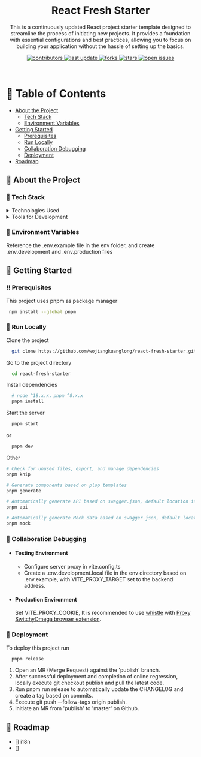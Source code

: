 <div align="center">

  <h1>React Fresh Starter</h1>

  <p>
    This is a continuously updated React project starter template designed to streamline the process of initiating new projects. It provides a foundation with essential configurations and best practices, allowing you to focus on building your application without the hassle of setting up the basics.
  </p>

<p>
  <a href="https://github.com/wojiangkuanglong/react-fresh-starter">
    <img src="https://img.shields.io/github/contributors/wojiangkuanglong/react-fresh-starter" alt="contributors" />
  </a>
  <a href="">
    <img src="https://img.shields.io/github/last-commit/wojiangkuanglong/react-fresh-starter" alt="last update" />
  </a>
  <a href="https://github.com/wojiangkuanglong/react-fresh-starter/network/members">
    <img src="https://img.shields.io/github/forks/wojiangkuanglong/react-fresh-starter" alt="forks" />
  </a>
  <a href="https://github.com/wojiangkuanglong/react-fresh-starter/stargazers">
    <img src="https://img.shields.io/github/stars/wojiangkuanglong/react-fresh-starter" alt="stars" />
  </a>
  <a href="https://github.com/wojiangkuanglong/react-fresh-starter/issues/">
    <img src="https://img.shields.io/github/issues/wojiangkuanglong/react-fresh-starter" alt="open issues" />
  </a>
</p>

</div>

<br />

# :notebook_with_decorative_cover: Table of Contents

- [About the Project](#star2-about-the-project)
  - [Tech Stack](#space_invader-tech-stack)
  - [Environment Variables](#key-environment-variables)
- [Getting Started](#toolbox-getting-started)
  - [Prerequisites](#bangbang-prerequisites)
  - [Run Locally](#running-run-locally)
  - [Collaboration Debugging](#wave-collaboration-debugging)
  - [Deployment](#triangular_flag_on_post-deployment)
- [Roadmap](#compass-roadmap)

## :star2: About the Project

### :space_invader: Tech Stack

<details>
  <summary>Technologies Used</summary>
  <ul>
    <li><a href="https://reactjs.org/">React</a>:A JavaScript library for building user interfaces</li>
    <li><a href="https://www.typescriptlang.org/">TypeScript</a>:A typed superset of JavaScript</li>
    <li><a href="https://pnpm.io/">pnpm</a>Fast, disk space-efficient package manager</li>
    <li><a href="https://tailwindcss.com/">tailwindcss</a>:Utility-first CSS framework</li>
    <li><a href="https://zustand-demo.pmnd.rs/">Zustand</a>:A small, fast, and scaleable state management for React</li>
    <li><a href="https://tanstack.com/query/latest">React Query</a>:Data fetching and caching library for React</li>
    <li><a href="https://ui.shadcn.com/">shadcn/ui</a>:UI components library</li>
    <li><a href="https://mswjs.io/">msw</a>:Mocking HTTP requests during development and testing</li>
    <li><a href="https://github.com/acacode/swagger-typescript-api">swagger-typescript-api</a>:Generate TypeScript client for any API defined by OpenAPI Specification</li>
  </ul>
</details>

<details>
  <summary>Tools for Development</summary>
  <ul>
     <li><a href="https://eslint.org/">ESLint</a>:A pluggable linter for JavaScript and TypeScript</li>
    <li><a href="https://prettier.io/">Prettier</a>:Opinionated code formatter</li>
    <li><a href="https://commitlint.js.org/#/">CommitLint</a>:Linting for conventional commit messages</li>
    <li><a href="https://typicode.github.io/husky/#/">Husky</a>:Git hooks made easy</li>
    <li><a href="https://github.com/okonet/lint-staged">Lint-Staged</a>:Run linters on pre-committed files</li>
    <li><a href="https://github.com/webpro/knip">knip</a>:Find unused files, dependencies and exports in your JavaScript and TypeScript projects</li>
    <li><a href="https://ls-lint.org/">ls-lint</a>:An extremely fast file and directory name linter</li>
  </ul>
</details>

### :key: Environment Variables

Reference the .env.example file in the env folder, and create .env.development and .env.production files

## :toolbox: Getting Started

### :bangbang: Prerequisites

This project uses pnpm as package manager

```bash
 npm install --global pnpm
```

### :running: Run Locally

Clone the project

```bash
  git clone https://github.com/wojiangkuanglong/react-fresh-starter.git
```

Go to the project directory

```bash
  cd react-fresh-starter
```

Install dependencies

```bash
  # node ^18.x.x，pnpm ^8.x.x
  pnpm install
```

Start the server

```bash
  pnpm start
```

or

```bash
  pnpm dev
```

Other

```bash
# Check for unused files, export, and manage dependencies
pnpm knip

# Generate components based on plop templates
pnpm generate

# Automatically generate API based on swagger.json, default location is src/services
pnpm api

# Automatically generate Mock data based on swagger.json, default location is src/__mocks__
pnpm mock
```

### :wave: Collaboration Debugging

- #### Testing Environment

  - Configure server proxy in vite.config.ts
  - Create a .env.development.local file in the env directory based on .env.example, with VITE_PROXY_TARGET set to the backend address.

- #### Production Environment

  Set VITE_PROXY_COOKIE,
  It is recommended to use [whistle](https://wproxy.org/whistle/) with [Proxy SwitchyOmega browser extension](https://chrome.google.com/webstore/detail/proxy-switchyomega/padekgcemlokbadohgkifijomclgjgif).

### :triangular_flag_on_post: Deployment

To deploy this project run

```bash
  pnpm release
```

1. Open an MR (Merge Request) against the 'publish' branch.
2. After successful deployment and completion of online regression, locally execute git checkout publish and pull the latest code.
3. Run pnpm run release to automatically update the CHANGELOG and create a tag based on commits.
4. Execute git push --follow-tags origin publish.
5. Initiate an MR from 'publish' to 'master' on Github.

## :compass: Roadmap

- [] i18n
- []
